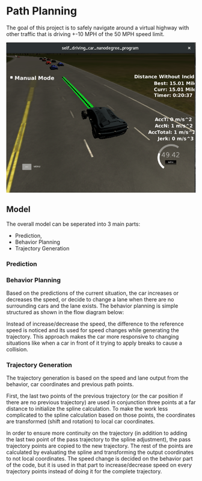 [image1]: ./images/path-planning.png "Autonomous Driving on a Highway"

# Path Planning
The goal of this project is to safely navigate around a virtual highway with other traffic that is driving +-10 MPH of the 50 MPH speed limit.

<p align="center"><img width="540" height="400" src="./images/path-planning.png"></p>

## Model

The overall model can be seperated into 3 main parts:

- Prediction,
- Behavior Planning
- Trajectory Generation 


### Prediction



### Behavior Planning

Based on the predictions of the current situation, the car increases or decreases the speed, or decide to change a lane when there are no surrounding cars and the lane exists. The behavior planning is simple structured as shown in the flow diagram below: 

Instead of increase/decrease the speed, the difference to the reference speed is noticed and its used for speed changes while generating the trajectory. This approach makes the car more responsive to changing situations like when a car in front of it trying to apply breaks to cause a collision.

### Trajectory Generation

The trajectory generation is based on the speed and lane output from the behavior, car coordinates and previous path points.

First, the last two points of the previous trajectory (or the car position if there are no previous trajectory) are used in conjunction three points at a far distance to initialize the spline calculation. To make the work less complicated to the spline calculation based on those points, the coordinates are transformed (shift and rotation) to local car coordinates.

In order to ensure more continuity on the trajectory (in addition to adding the last two point of the pass trajectory to the spline adjustment), the pass trajectory points are copied to the new trajectory. The rest of the points are calculated by evaluating the spline and transforming the output coordinates to not local coordinates. The speed change is decided on the behavior part of the code, but it is used in that part to increase/decrease speed on every trajectory points instead of doing it for the complete trajectory.





